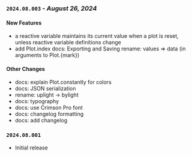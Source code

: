 ### **`2024.08.003`** - *August 26, 2024*

#### New Features
- a reactive variable maintains its current value when a plot is reset, unless reactive variable definitions change
- add Plot.index docs: Exporting and Saving rename: values => data (in arguments to Plot.{mark})

#### Other Changes
- docs: explain Plot.constantly for colors
- docs: JSON serialization
- rename: uplight -> bylight
- docs: typography
- docs: use Crimson Pro font
- docs: changelog formatting
- docs: add changelog

### **`2024.08.001`**

- Initial release
